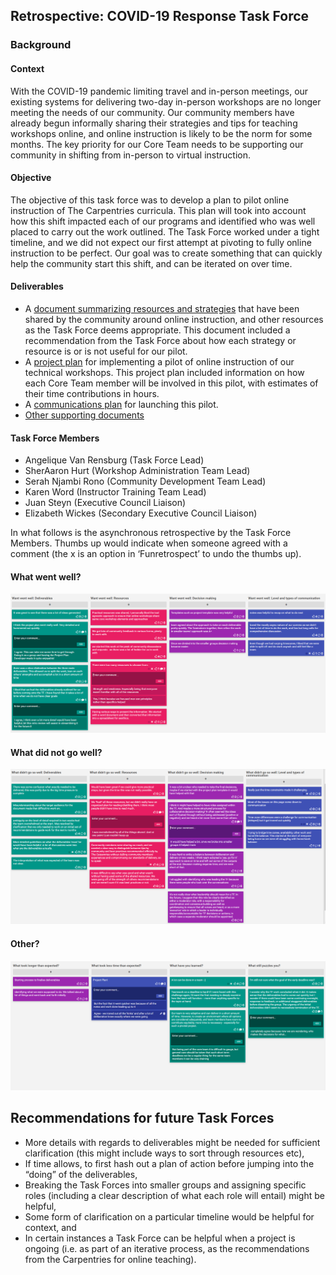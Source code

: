 ## Retrospective: COVID-19 Response Task Force

### Background
#### Context
With the COVID-19 pandemic limiting travel and in-person meetings, our existing systems for delivering two-day in-person workshops are no longer meeting the needs of our community. Our community members have already
begun informally sharing their strategies and tips for teaching workshops online, and online instruction is likely to be the norm for some months. The key priority for our Core Team needs to be supporting our
community in shifting from in-person to virtual instruction.

#### Objective
The objective of this task force was to develop a plan to pilot online instruction of The Carpentries curricula. This plan will took into account how this shift impacted each of our programs and identified
who was well placed to carry out the work outlined. The Task Force worked under a tight timeline, and we did not expect our first attempt at pivoting to fully online instruction to be perfect. Our goal was to create
something that can quickly help the community start this shift, and can be iterated on over time.


#### Deliverables
- A [document summarizing resources and strategies](https://docs.google.com/document/d/1ADUPdF48nmyy69kFFZz5MejfLDL0h4s3IQWzgapq1H4/edit#heading=h.am1k7hl6fjo)
that have been shared by the community around online instruction, and other resources as the Task Force deems appropriate. This document included a recommendation
from the Task Force about how each strategy or resource is or is not useful for our pilot.
- A [project plan](https://docs.google.com/document/d/1N-XUZXJyecLjcHfEWg5vGPUMS1uhls-gvhUzDagjD-Q/edit) for implementing a pilot of online instruction of our
technical workshops. This project plan included information on how each Core Team member will be involved in this pilot, with estimates of their time contributions in hours.
- A [communications plan](https://docs.google.com/document/d/1qjmNREpEMzClDbQSviH8rBrhMv9hUdSehKkh4x4aYi4/edit) for launching this pilot.
- [Other supporting documents](https://drive.google.com/drive/u/0/folders/18tt8blnk-YZ67SjXBLsvcnn2WZRJHzKk)

#### Task Force Members
- Angelique Van Rensburg (Task Force Lead)
- SherAaron Hurt (Workshop Administration Team Lead)
- Serah Njambi Rono (Community Development Team Lead)
- Karen Word (Instructor Training Team Lead)
- Juan Steyn (Executive Council Liaison)
- Elizabeth Wickes (Secondary Executive Council Liaison)

In what follows is the asynchronous retrospective by the Task Force Members. Thumbs up would indicate when someone agreed with a comment (the x is an option in ‘Funretrospect’ to undo the thumbs up).

#### What went well?

![COVID-19 Task Force Retrospective on what went well](Images/Whatwentwell.png "What went well?")


#### What did not go well?


![COVID-19 Task Force Retrospective on what did not go well](Images/Whatdidnotgowell.png "What did not go well?")


#### Other?

![COVID-19 Task Force additional feedback ](Images/Other.png "Other")


## Recommendations for future Task Forces
- More details with regards to deliverables might be needed for sufficient clarification (this might include ways to sort through resources etc),
- If time allows, to first hash out a plan of action before jumping into the “doing” of the deliverables,
- Breaking the Task Forces into smaller groups and assigning specific roles (including a clear description of what each role will entail) might be helpful,
- Some form of clarification on a particular timeline would be helpful for context, and
- In certain instances a Task Force can be helpful when a project is ongoing (i.e. as part of an iterative process, as the recommendations from the Carpentries for online teaching).
